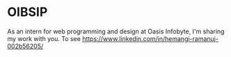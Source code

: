# OIBSIP
As an intern for web programming and design at Oasis Infobyte, I'm sharing my work with you. To see https://www.linkedin.com/in/hemangi-ramanuj-002b56205/
